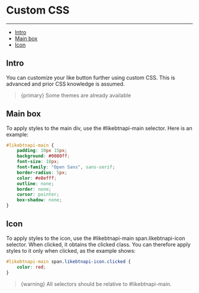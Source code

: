 # Custom CSS

---

- [Intro](#intro)
- [Main box](#main-box)
- [Icon](#icon)

<a name="intro"></a>
## Intro
You can customize your like button further using custom CSS. This is advanced and prior CSS knowledge is assumed.
> {primary} Some themes are already available

<a name="main-box"></a>
## Main box
To apply styles to the main div, use the #likebtnapi-main selector. Here is an example:

```css
#likebtnapi-main {
    padding: 10px 15px;
    background: #0080ff;
    font-size: 18px;
    font-family: "Open Sans", sans-serif;
    border-radius: 5px;
    color: #e8efff;
    outline: none;
    border: none;
    cursor: pointer;
    box-shadow: none;
}
```

<a name="icon"></a>
## Icon
To apply styles to the icon, use the #likebtnapi-main span.likebtnapi-icon selector. When clicked, it obtains the clicked class. You can therefore apply styles to it only when clicked, as the example shows:

```css
#likebtnapi-main span.likebtnapi-icon.clicked {
    color: red;
}
```
> {warning} All selectors should be relative to #likebtnapi-main.
